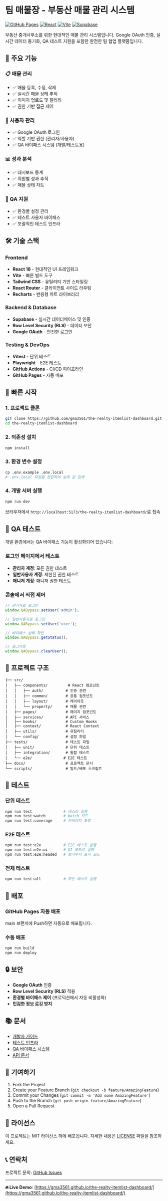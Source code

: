 # 팀 매물장 - 부동산 매물 관리 시스템

[![GitHub Pages](https://img.shields.io/badge/demo-live-green)](https://gma3561.github.io/the-realty-itemlist-dashboard/)
[![React](https://img.shields.io/badge/React-18.x-blue)](https://reactjs.org/)
[![Vite](https://img.shields.io/badge/Vite-5.x-646CFF)](https://vitejs.dev/)
[![Supabase](https://img.shields.io/badge/Supabase-enabled-3ECF8E)](https://supabase.com/)

부동산 중개사무소를 위한 현대적인 매물 관리 시스템입니다. Google OAuth 인증, 실시간 데이터 동기화, QA 테스트 지원을 포함한 완전한 팀 협업 플랫폼입니다.

## 🚀 주요 기능

### 📋 매물 관리
- ✅ 매물 등록, 수정, 삭제
- ✅ 실시간 매물 상태 추적
- ✅ 이미지 업로드 및 갤러리
- ✅ 권한 기반 접근 제어

### 👥 사용자 관리
- ✅ Google OAuth 로그인
- ✅ 역할 기반 권한 (관리자/사용자)
- ✅ QA 바이패스 시스템 (개발/테스트용)

### 📊 성과 분석
- ✅ 대시보드 통계
- ✅ 직원별 성과 추적
- ✅ 매물 상태 차트

### 🧪 QA 지원
- ✅ 환경별 설정 관리
- ✅ 테스트 사용자 바이패스
- ✅ 포괄적인 테스트 인프라

## 🛠️ 기술 스택

### Frontend
- **React 18** - 현대적인 UI 프레임워크
- **Vite** - 빠른 빌드 도구
- **Tailwind CSS** - 유틸리티 기반 스타일링
- **React Router** - 클라이언트 사이드 라우팅
- **Recharts** - 반응형 차트 라이브러리

### Backend & Database
- **Supabase** - 실시간 데이터베이스 및 인증
- **Row Level Security (RLS)** - 데이터 보안
- **Google OAuth** - 안전한 로그인

### Testing & DevOps
- **Vitest** - 단위 테스트
- **Playwright** - E2E 테스트
- **GitHub Actions** - CI/CD 파이프라인
- **GitHub Pages** - 자동 배포

## 🚀 빠른 시작

### 1. 프로젝트 클론
```bash
git clone https://github.com/gma3561/the-realty-itemlist-dashboard.git
cd the-realty-itemlist-dashboard
```

### 2. 의존성 설치
```bash
npm install
```

### 3. 환경 변수 설정
```bash
cp .env.example .env.local
# .env.local 파일을 편집하여 실제 값 입력
```

### 4. 개발 서버 실행
```bash
npm run dev
```

브라우저에서 `http://localhost:5173/the-realty-itemlist-dashboard/`로 접속

## 🧪 QA 테스트

개발 환경에서는 QA 바이패스 기능이 활성화되어 있습니다:

### 로그인 페이지에서 테스트
- **관리자 계정**: 모든 권한 테스트
- **일반사용자 계정**: 제한된 권한 테스트  
- **매니저 계정**: 매니저 권한 테스트

### 콘솔에서 직접 제어
```javascript
// 관리자로 로그인
window.QABypass.setUser('admin');

// 일반사용자로 로그인
window.QABypass.setUser('user');

// 바이패스 상태 확인
window.QABypass.getStatus();

// 로그아웃
window.QABypass.clearUser();
```

## 📁 프로젝트 구조

```
├── src/
│   ├── components/         # React 컴포넌트
│   │   ├── auth/          # 인증 관련
│   │   ├── common/        # 공통 컴포넌트
│   │   ├── layout/        # 레이아웃
│   │   └── property/      # 매물 관련
│   ├── pages/             # 페이지 컴포넌트
│   ├── services/          # API 서비스
│   ├── hooks/             # Custom Hooks
│   ├── context/           # React Context
│   ├── utils/             # 유틸리티
│   └── config/            # 설정 파일
├── tests/                 # 테스트 파일
│   ├── unit/              # 단위 테스트
│   ├── integration/       # 통합 테스트
│   └── e2e/              # E2E 테스트
├── docs/                  # 프로젝트 문서
└── scripts/               # 빌드/배포 스크립트
```

## 🧪 테스트

### 단위 테스트
```bash
npm run test              # 테스트 실행
npm run test:watch        # Watch 모드
npm run test:coverage     # 커버리지 포함
```

### E2E 테스트
```bash
npm run test:e2e          # E2E 테스트 실행
npm run test:e2e:ui       # UI 모드로 실행
npm run test:e2e:headed   # 브라우저 표시 모드
```

### 전체 테스트
```bash
npm run test:all          # 모든 테스트 실행
```

## 🚀 배포

### GitHub Pages 자동 배포
main 브랜치에 Push하면 자동으로 배포됩니다.

### 수동 배포
```bash
npm run build
npm run deploy
```

## 🔒 보안

- **Google OAuth** 인증
- **Row Level Security (RLS)** 적용
- **환경별 바이패스 제어** (프로덕션에서 자동 비활성화)
- **민감한 정보 로깅 방지**

## 📚 문서

- [개발자 가이드](./docs/GETTING_STARTED.md)
- [테스트 인프라](./docs/테스트_인프라_구축_완료보고서.md)
- [QA 바이패스 시스템](./docs/QA_바이패스_시스템_구현_완료보고서.md)
- [API 문서](./docs/API_문서.md)

## 🤝 기여하기

1. Fork the Project
2. Create your Feature Branch (`git checkout -b feature/AmazingFeature`)
3. Commit your Changes (`git commit -m 'Add some AmazingFeature'`)
4. Push to the Branch (`git push origin feature/AmazingFeature`)
5. Open a Pull Request

## 📄 라이선스

이 프로젝트는 MIT 라이선스 하에 배포됩니다. 자세한 내용은 [LICENSE](LICENSE) 파일을 참조하세요.

## 📞 연락처

프로젝트 문의: [GitHub Issues](https://github.com/gma3561/the-realty-itemlist-dashboard/issues)

---

**🔥 Live Demo**: [https://gma3561.github.io/the-realty-itemlist-dashboard/](https://gma3561.github.io/the-realty-itemlist-dashboard/)